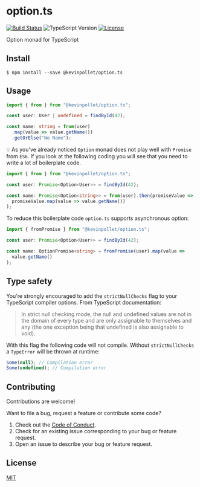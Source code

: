 # option.ts

[![Build Status](https://github.com/kevinpollet/option.ts/workflows/Build/badge.svg)](https://github.com/kevinpollet/option.ts/actions)
![TypeScript Version](https://img.shields.io/badge/TypeScript-3.x-blue.svg)
[![License](https://img.shields.io/badge/license-MIT-blue.svg)](./LICENSE.md)

Option monad for TypeScript

## Install

```shell
$ npm install --save @kevinpollet/option.ts
```

## Usage

```ts
import { from } from "@kevinpollet/option.ts";

const user: User | undefined = findById(42);

const name: string = from(user)
  .map(value => value.getName())
  .getOrElse("No Name");
```

💡 As you've already noticed `Option` monad does not play well with `Promise` from `ES6`. If you look at the following coding you will see that you need to write a lot of boilerplate code.

```ts
import { from } from "@kevinpollet/option.ts";

const user: Promise<Option<User>> = findById(42);

const name: Promise<Option<string>> = from(user).then(promiseValue =>
  promiseValue.map(value => value.getName())
);
```

To reduce this boilerplate code `option.ts` supports asynchronous option:

```ts
import { fromPromise } from "@kevinpollet/option.ts";

const user: Promise<Option<User>> = findById(42);

const name: OptionPromise<string> = fromPromise(user).map(value =>
  value.getName()
);
```

## Type safety

You're strongly encouraged to add the `strictNullChecks` flag to your TypeScript compiler options. From TypeScript documentation:

> In strict null checking mode, the null and undefined values are not in the domain of every type and are only assignable to themselves and any (the one exception being that undefined is also assignable to void).

With this flag the following code will not compile. Without `strictNullChecks` a `TypeError` will be thrown at runtime:

```ts
Some(null); // Compilation error
Some(undefined); // Compilation error
```

## Contributing

Contributions are welcome!

Want to file a bug, request a feature or contribute some code?

1. Check out the [Code of Conduct](./CODE_OF_CONDUCT.md).
2. Check for an existing issue corresponding to your bug or feature request.
3. Open an issue to describe your bug or feature request.

## License

[MIT](./LICENSE.md)
